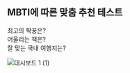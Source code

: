 ## MBTI에 따른 맞춤 추천 테스트    
최고의 짝꿍은?    
어울리는 책은?      
잘 맞는 국내 여행지는?       

![대시보드 1 (1)](https://user-images.githubusercontent.com/69188680/153357169-c2b52c01-fa77-44e7-be8e-2480c69fd786.png)

